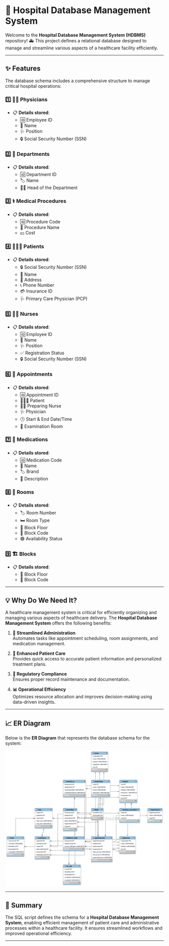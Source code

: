 # 🏥 Hospital Database Management System  

Welcome to the **Hospital Database Management System (HDBMS)** repository! 🚑 This project defines a relational database designed to manage and streamline various aspects of a healthcare facility efficiently.  

---

## ✨ Features  

The database schema includes a comprehensive structure to manage critical hospital operations:  

### 1️⃣ **👩‍⚕️ Physicians**  
- 📋 **Details stored**:  
  - 🆔 Employee ID  
  - 👤 Name  
  - 🩺 Position  
  - 🔒 Social Security Number (SSN)  

### 2️⃣ **🏢 Departments**  
- 📋 **Details stored**:  
  - 🆔 Department ID  
  - 🏷️ Name  
  - 👨‍⚕️ Head of the Department  

### 3️⃣ **⚕️ Medical Procedures**  
- 📋 **Details stored**:  
  - 🆔 Procedure Code  
  - 💉 Procedure Name  
  - 💵 Cost  

### 4️⃣ **👨‍👩‍👦 Patients**  
- 📋 **Details stored**:  
  - 🔒 Social Security Number (SSN)  
  - 👤 Name  
  - 📍 Address  
  - 📞 Phone Number  
  - 💳 Insurance ID  
  - 🩺 Primary Care Physician (PCP)  

### 5️⃣ **👩‍⚕️ Nurses**  
- 📋 **Details stored**:  
  - 🆔 Employee ID  
  - 👤 Name  
  - 🩺 Position  
  - ✅ Registration Status  
  - 🔒 Social Security Number (SSN)  

### 6️⃣ **📅 Appointments**  
- 📋 **Details stored**:  
  - 🆔 Appointment ID  
  - 👨‍👩‍👦 Patient  
  - 👩‍⚕️ Preparing Nurse  
  - 🩺 Physician  
  - 🕒 Start & End Date/Time  
  - 🚪 Examination Room  

### 7️⃣ **💊 Medications**  
- 📋 **Details stored**:  
  - 🆔 Medication Code  
  - 💊 Name  
  - 🏷️ Brand  
  - 📝 Description  

### 8️⃣ **🚪 Rooms**  
- 📋 **Details stored**:  
  - 🏷️ Room Number  
  - 🛏️ Room Type  
  - 🏢 Block Floor  
  - 🔢 Block Code  
  - 🟢 Availability Status  

### 9️⃣ **🏗️ Blocks**  
- 📋 **Details stored**:  
  - 🏢 Block Floor  
  - 🔢 Block Code  

---

## 💡 Why Do We Need It?  

A healthcare management system is critical for efficiently organizing and managing various aspects of healthcare delivery. The **Hospital Database Management System** offers the following benefits:  

1. **🚀 Streamlined Administration**  
   Automates tasks like appointment scheduling, room assignments, and medication management.  

2. **💖 Enhanced Patient Care**  
   Provides quick access to accurate patient information and personalized treatment plans.  

3. **📜 Regulatory Compliance**  
   Ensures proper record maintenance and documentation.  

4. **📊 Operational Efficiency**  
   Optimizes resource allocation and improves decision-making using data-driven insights.  

---

## 📈 ER Diagram  

Below is the **ER Diagram** that represents the database schema for the system:  

<div align="center">
  <img src="Hospital_db_final_ER_diagram.png" alt="Hospital DB ER Diagram">
</div>  

---

## 🔑 Summary  

The SQL script defines the schema for a **Hospital Database Management System**, enabling efficient management of patient care and administrative processes within a healthcare facility. It ensures streamlined workflows and improved operational efficiency.  

---
